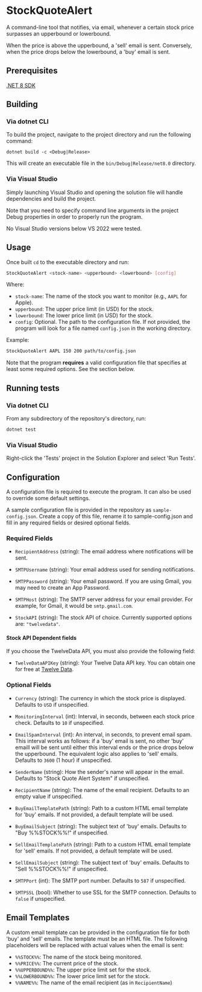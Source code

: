 # StockQuoteAlert

A command-line tool that notifies, via email, whenever a certain stock price surpasses an upperbound or lowerbound.

When the price is above the upperbound, a 'sell' email is sent.
Conversely, when the price drops below the lowerbound, a 'buy' email is sent.

## Prerequisites
[.NET 8 SDK](https://dotnet.microsoft.com/download/dotnet/8.0)

## Building

### Via dotnet CLI

To build the project, navigate to the project directory and run the following command:

```
dotnet build -c <Debug|Release>
```

This will create an executable file in the `bin/Debug|Release/net8.0` directory.

### Via Visual Studio
Simply launching Visual Studio and opening the solution file will handle dependencies and build the project.

Note that you need to specify command line arguments in the project Debug properties in order to properly run the program.

No Visual Studio versions below VS 2022 were tested.

## Usage

Once built `cd` to the executable directory and run:

```bash
StockQuoteAlert <stock-name> <upperbound> <lowerbound> [config]
```

Where:
- `stock-name`: The name of the stock you want to monitor (e.g., `AAPL` for Apple).
- `upperbound`: The upper price limit (in USD) for the stock.
- `lowerbound`: The lower price limit (in USD) for the stock.
- `config`: Optional. The path to the configuration file. If not provided, the program will look for a file named `config.json` in the working directory.

Example:
```bash
StockQuoteAlert AAPL 150 200 path/to/config.json
```

Note that the program **requires** a valid configuration file that
specifies at least some required options. See the section below.

## Running tests

### Via dotnet CLI
From any subdirectory of the repository's directory, run:
```bash
dotnet test
```

### Via Visual Studio
Right-click the 'Tests' project in the Solution Explorer and select 'Run Tests'.

## Configuration

A configuration file is required to execute the program. It can also be used to override some default settings.

A sample configuration file is provided in the repository as `sample-config.json`. 
Create a copy of this file, rename it to sample-config.json and fill in any required fields or desired optional fields.

### Required Fields

- `RecipientAddress` (string): The email address where notifications will be sent.

- `SMTPUsername` (string): Your email address used for sending notifications.

- `SMTPPassword` (string): Your email password. If you are using Gmail, you may need to create an App Password.

- `SMTPHost` (string): The SMTP server address for your email provider. For example, for Gmail, it would be `smtp.gmail.com`.

- `StockAPI` (string): The stock API of choice. Currently supported options are: `"twelvedata"`.

#### Stock API Dependent fields
If you choose the TwelveData API, you must also provide the following field:
- `TwelveDataAPIKey` (string): Your Twelve Data API key. You can obtain one for free at [Twelve Data](https://twelvedata.com/).

### Optional Fields

- `Currency` (string): The currency in which the stock price is displayed. Defaults to `USD` if unspecified.

- `MonitoringInterval` (int): Interval, in seconds, between each stock price check. Defaults to `10` if unspecified.

- `EmailSpamInterval` (int): An interval, in seconds, to prevent email spam. This interval works as follows: if a 'buy' email is sent, no other 'buy' emaill will be sent
until either this interval ends or the price drops below the
upperbound. The equivalent logic also applies to 'sell' emails. Defaults to `3600` (1 hour) if unspecified.

- `SenderName` (string): How the sender's name will appear in the email. Defaults to "Stock Quote Alert System" if unspecified.

- `RecipientName` (string): The name of the email recipient. Defaults to an empty value if unspecified.

- `BuyEmailTemplatePath` (string): Path to a custom HTML email template for 'buy' emails. If not provided, a default template will be used.

- `BuyEmailSubject` (string): The subject text of 'buy' emails. Defaults to "Buy %%STOCK%%!"  if unspecified.

- `SellEmailTemplatePath` (string): Path to a custom HTML email template for 'sell' emails. If not provided, a default template will be used.

- `SellEmailSubject` (string): The subject text of 'buy' emails. Defaults to "Sell %%STOCK%%!"  if unspecified.

- `SMTPPort` (int): The SMTP port number. Defaults to `587` if unspecified.

- `SMTPSSL` (bool): Whether to use SSL for the SMTP connection. Defaults to `false` if unspecified.

## Email Templates

A custom email template can be provided in the configuration file for both 'buy' and 'sell' emails. The template must be an HTML file.
The following placeholders will be replaced with actual values when the email is sent:

- `%%STOCK%%`: The name of the stock being monitored.
- `%%PRICE%%`: The current price of the stock.
- `%%UPPERBOUND%%`: The upper price limit set for the stock.
- `%%LOWERBOUND%%`: The lower price limit set for the stock.
- `%%NAME%%`: The name of the email recipient (as in `RecipientName`)
